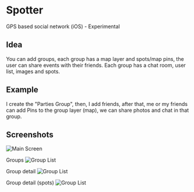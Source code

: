 Spotter
=======

GPS based social network (iOS) - Experimental

## Idea
You can add groups, each group has a map layer and spots/map pins, the user can share events with their friends. Each group has a chat room, user list, images and spots.

## Example
I create the "Parties Group", then, I add friends, after that, me or my friends can add Pins to the group layer (map), we can share photos and chat in that group.

## Screenshots
![Main Screen](https://raw.github.com/Agnostic/Spotter/master/screenshots/screen1.png)

Groups
![Group List](https://raw.github.com/Agnostic/Spotter/master/screenshots/screen2.png)

Group detail
![Group List](https://raw.github.com/Agnostic/Spotter/master/screenshots/screen3.png)

Group detail (spots)
![Group List](https://raw.github.com/Agnostic/Spotter/master/screenshots/screen4.png)